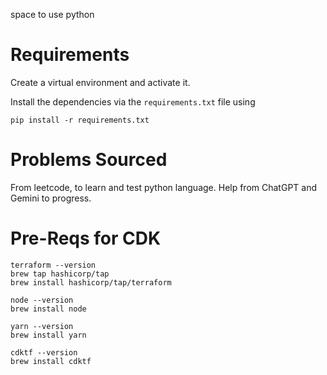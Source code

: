 space to use python

# Requirements

Create a virtual environment and activate it.

Install the dependencies via the `requirements.txt` file using 
```commandline
pip install -r requirements.txt
```

# Problems Sourced

From leetcode, to learn and test python language. Help from ChatGPT and Gemini to progress.


# Pre-Reqs for CDK

```commandline
terraform --version
brew tap hashicorp/tap
brew install hashicorp/tap/terraform
```

```commandline
node --version
brew install node
```

```commandline
yarn --version
brew install yarn
```

```commandline
cdktf --version
brew install cdktf
```  